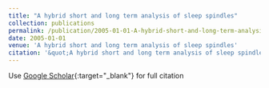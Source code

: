 ```yaml
---
title: "A hybrid short and long term analysis of sleep spindles"
collection: publications
permalink: /publication/2005-01-01-A-hybrid-short-and-long-term-analysis-of-sleep-spindles
date: 2005-01-01
venue: 'A hybrid short and long term analysis of sleep spindles'
citation: '&quot;A hybrid short and long term analysis of sleep spindles.&quot; A hybrid short and long term analysis of sleep spindles, 2005.'
---
```

Use [Google Scholar](https://scholar.google.com/scholar?q=A+hybrid+short+and+long+term+analysis+of+sleep+spindles){:target="_blank"} for full citation